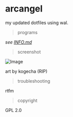 # arcangel

my updated dotfiles using wal.

> programs

*see [INFO.md](https://github.com/setasorcer/arcangel/blob/main/INFO.md)*

> screenshot

![Image](https://files.catbox.moe/0epnns.png)

art by kogecha (RIP)

> troubleshooting

rtfm

> copyright

GPL 2.0
